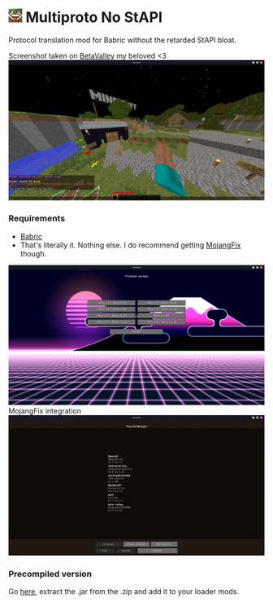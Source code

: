 # ![Multiproto](img/icon_27x27.png) Multiproto No StAPI
Protocol translation mod for Babric without the retarded StAPI bloat.

Screenshot taken on [BetaValley](https://www.youtube.com/watch?v=XNROtZUusJE) my beloved <3
![Screenshot](img/screenshot.png)

### Requirements

- [Babric](https://babric.github.io/)
- That's literally it. Nothing else. I do recommend getting [MojangFix](https://modrinth.com/mod/mojangfix) though.

![Version List](img/version_list.png)
MojangFix integration
![Server List](img/server_list.png)

### Precompiled version
Go [here](https://nightly.link/skibidiware/multiproto-nostapi/workflows/build/master), extract the .jar from the .zip and add it to your loader mods.